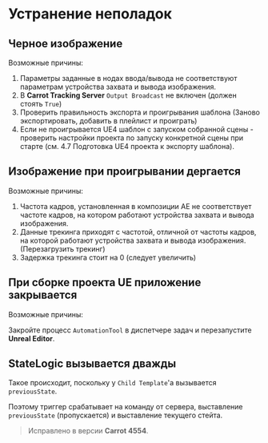 # Устранение неполадок

## Черное изображение

Возможные причины:

1. Параметры заданные в нодах ввода/вывода не соответствуют параметрам устройства захвата и вывода изображения.
2. В **Carrot Tracking Server** `Output Broadcast` не включен (должен стоять `True`)
3. Проверить правильность экспорта и проигрывания шаблона (Заново экспортировать, добавить в плейлист и проиграть)
4. Если не проигрывается UE4 шаблон с запуском собранной сцены - проверить настройки проекта по запуску конкретной сцены при старте (см. 4.7 Подготовка UE4 проекта к экспорту шаблона).

## Изображение при проигрывании дергается

Возможные причины:

1. Частота кадров, установленная в композиции AE не соответствует частоте кадров, на котором работают устройства захвата и вывода изображения.
2. Данные трекинга приходят с частотой, отличной от частоты кадров, на которой работают устройства захвата и вывода изображения. (Перезагрузить трекинг)
3. Задержка трекинга стоит на 0 (следует увеличить)

## При сборке проекта UE приложение закрывается

Возможные причины:

Закройте процесс `AutomationTool` в диспетчере задач и перезапустите **Unreal Editor**.

## StateLogic вызывается дважды

Такое происходит, поскольку у `Child Template`'а вызывается `previousState`.

Поэтому триггер срабатывает на команду от сервера, выставление `previousState` (пропускается) и выставление текущего стейта.

>Исправлено в версии **Carrot 4554**.